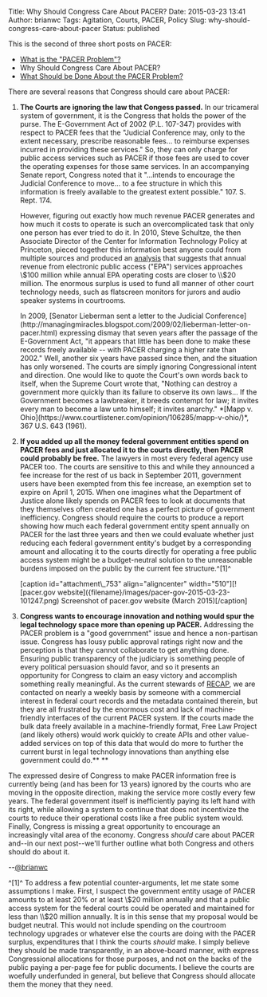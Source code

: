 Title: Why Should Congress Care About PACER?
Date: 2015-03-23 13:41
Author: brianwc
Tags: Agitation, Courts, PACER, Policy
Slug: why-should-congress-care-about-pacer
Status: published

This is the second of three short posts on PACER:

-   [What is the "PACER
    Problem"?](http://freelawproject.org/2015/03/20/what-is-the-pacer-problem/)
-   Why Should Congress Care About PACER?
-   [What Should be Done About the PACER
    Problem?](http://freelawproject.org/2015/03/24/what-should-be-done-about-the-pacer-problem/)

There are several reasons that Congress should care about PACER:

1.  **The Courts are ignoring the law that Congess passed.** In our
    tricameral system of government, it is the Congress that holds the
    power of the purse. The E-Government Act of 2002 (P.L. 107-347)
    provides with respect to PACER fees that the "Judicial Conference
    may, only to the extent necessary, prescribe reasonable fees... to
    reimburse expenses incurred in providing these services." So, they
    can only charge for public access services such as PACER if those
    fees are used to cover the operating expenses for those same
    services. In an accompanying Senate report, Congress noted that it
    "...intends to encourage the Judicial Conference to move... to a fee
    structure in which this information is freely available to the
    greatest extent possible." 107. S. Rept. 174.

    However, figuring out exactly how much revenue PACER generates and
    how much it costs to operate is such an overcomplicated task that
    only one person has ever tried to do it. In 2010, Steve Schultze,
    the then Associate Director of the Center for Information Technology
    Policy at Princeton, pieced together this information best anyone
    could from multiple sources and produced an
    [analysis](http://managingmiracles.blogspot.com/2010/05/what-is-electronic-public-access-to.html)
    that suggests that annual revenue from electronic public access
    ("EPA") services approaches \\$100 million while annual EPA operating
    costs are closer to \\$20 million. The enormous surplus is used to
    fund all manner of other court technology needs, such as flatscreen
    monitors for jurors and audio speaker systems in courtrooms.

    <p>
    In 2009, [Senator Lieberman sent a letter to the Judicial
    Conference](http://managingmiracles.blogspot.com/2009/02/lieberman-letter-on-pacer.html)
    expressing dismay that seven years after the passage of the
    E-Government Act, "it appears that little has been done to make
    these records freely available -- with PACER charging a higher rate
    than 2002." Well, another six years have passed since then, and the
    situation has only worsened. The courts are simply ignoring
    Congressional intent and direction. One would like to quote the
    Court's own words back to itself, when the Supreme Court wrote that,
    "Nothing can destroy a government more quickly than its failure to
    observe its own laws... If the Government becomes a lawbreaker, it
    breeds contempt for law; it invites every man to become a law unto
    himself; it invites anarchy." *[Mapp v.
    Ohio](https://www.courtlistener.com/opinion/106285/mapp-v-ohio/)*,
    367 U.S. 643 (1961).

2.  **If you added up all the money federal government entities spend on
    PACER fees and just allocated it to the courts directly, then PACER
    could probably be free.** The lawyers in most every federal agency
    use PACER too. The courts are sensitive to this and while they
    announced a fee increase for the rest of us back in September 2011,
    government users have been exempted from this fee increase, an
    exemption set to expire on April 1, 2015. When one imagines what the
    Department of Justice alone likely spends on PACER fees to look at
    documents that they themselves often created one has a perfect
    picture of government inefficiency. Congress should require the
    courts to produce a report showing how much each federal government
    entity spent annually on PACER for the last three years and then we
    could evaluate whether just reducing each federal government
    entity's budget by a corresponding amount and allocating it to the
    courts directly for operating a free public access system might be a
    budget-neutral solution to the unreasonable burdens imposed on the
    public by the current fee structure.^[1]^
    <p>
    [caption id="attachment\_753" align="aligncenter"
    width="510"][![pacer.gov
    website]({filename}/images/pacer-gov-2015-03-23-101247.png)
    Screenshot of pacer.gov website (March 2015)[/caption]
3.  **Congress wants to encourage innovation and nothing would spur the
    legal technology space more than opening up PACER.** Addressing the
    PACER problem is a "good government" issue and hence a non-partisan
    issue. Congress has lousy public approval ratings right now and the
    perception is that they cannot collaborate to get anything done.
    Ensuring public transparency of the judiciary is something people of
    every political persuasion should favor, and so it presents an
    opportunity for Congress to claim an easy victory and accomplish
    something really meaningful. As the current stewards of
    [RECAP](http://recapthelaw.org), we are contacted on nearly a weekly
    basis by someone with a commercial interest in federal court records
    and the metadata contained therein, but they are all frustrated by
    the enormous cost and lack of machine-friendly interfaces of the
    current PACER system. If the courts made the bulk data freely
    available in a machine-friendly format, Free Law Project (and likely
    others) would work quickly to create APIs and other value-added
    services on top of this data that would do more to further the
    current burst in legal technology innovations than anything else
    government could do.**
   **

The expressed desire of Congress to make PACER information free is
currently being (and has been for 13 years) ignored by the courts who
are moving in the opposite direction, making the service more costly
every few years. The federal government itself is inefficiently paying
its left hand with its right, while allowing a system to continue that
does not incentivize the courts to reduce their operational costs like a
free public system would. Finally, Congress is missing a great
opportunity to encourage an increasingly vital area of the economy.
Congress *should* care about PACER and--in our next post--we'll further
outline what both Congress and others should do about it.

--[@brianwc](http://twitter.com/brianwc)

^[1]^ To address a few potential counter-arguments, let me state some
assumptions I make. First, I suspect the government entity usage of
PACER amounts to at least 20% or at least \\$20 million annually and that
a public access system for the federal courts could be operated and
maintained for less than \\$20 million annually. It is in this sense that
my proposal would be budget neutral. This would not include spending on
the courtroom technology upgrades or whatever else the courts are doing
with the PACER surplus, expenditures that I think the courts *should*
make. I simply believe they should be made transparently, in an
above-board manner, with express Congressional allocations for those
purposes, and not on the backs of the public paying a per-page fee for
public documents. I believe the courts are woefully underfunded in
general, but believe that Congress should allocate them the money that
they need.

